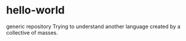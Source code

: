 # hello-world
generic repository
Trying to understand another language created by a collective of masses. 
